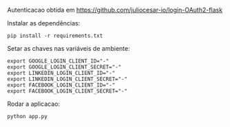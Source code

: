 Autenticacao obtida em https://github.com/juliocesar-io/login-OAuth2-flask

Instalar as dependências:
``` 
pip install -r requirements.txt
```

Setar as chaves nas variáveis de ambiente:
```
export GOOGLE_LOGIN_CLIENT_ID="-"
export GOOGLE_LOGIN_CLIENT_SECRET="-"
export LINKEDIN_LOGIN_CLIENT_ID="-"
export LINKEDIN_LOGIN_CLIENT_SECRET="-"
export FACEBOOK_LOGIN_CLIENT_ID="-"
export FACEBOOK_LOGIN_CLIENT_SECRET="-"
```

Rodar a aplicacao:
```
python app.py
```